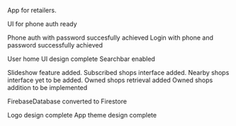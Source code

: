 App for retailers.

UI for phone auth ready

Phone auth with password succesfully achieved
Login with phone and password successfully achieved

User home UI design complete
Searchbar enabled

Slideshow feature added.
Subscribed shops interface added.
Nearby shops interface yet to be added.
Owned shops retrieval added
Owned shops addition to be implemented

FirebaseDatabase converted to Firestore

Logo design complete
App theme design complete
